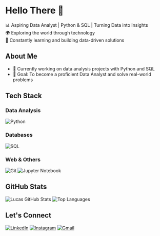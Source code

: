 # Hello There 👋

📊 Aspiring Data Analyst | Python & SQL | Turning Data into Insights  
🌍 Exploring the world through technology  
🚀 Constantly learning and building data-driven solutions  

## About Me

- 🔭 Currently working on data analysis projects with Python and SQL
- 🎯 Goal: To become a proficient Data Analyst and solve real-world problems

## Tech Stack

### Data Analysis
![Python](https://img.shields.io/badge/python-3670A0?style=for-the-badge&logo=python&logoColor=ffdd54)

### Databases
![SQL](https://img.shields.io/badge/SQL-4479A1?style=for-the-badge&logo=postgresql&logoColor=white)

### Web & Others
![Git](https://img.shields.io/badge/git-%23F05033.svg?style=for-the-badge&logo=git&logoColor=white)
![Jupyter Notebook](https://img.shields.io/badge/jupyter-%23FA0F00.svg?style=for-the-badge&logo=jupyter&logoColor=white)

## GitHub Stats

![Lucas GitHub Stats](https://github-readme-stats.vercel.app/api?username=sanches8&show_icons=true&theme=github_dark)
![Top Languages](https://github-readme-stats.vercel.app/api/top-langs/?username=sanches8&layout=compact&theme=github_dark)

## Let's Connect

[![LinkedIn](https://img.shields.io/badge/linkedin-%230077B5.svg?style=for-the-badge&logo=linkedin&logoColor=white)](https://www.linkedin.com/in/lucassanches89)
[![Instagram](https://img.shields.io/badge/Instagram-%23E4405F.svg?style=for-the-badge&logo=Instagram&logoColor=white)](https://www.instagram.com/o_sanchess0?igsh=ejkyd2Q5N2FzN2k1)
[![Gmail](https://img.shields.io/badge/Gmail-D14836?style=for-the-badge&logo=gmail&logoColor=white)](mailto:lucasmp.sanches@gmail.com)
